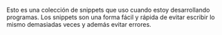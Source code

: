 
Esto es una colección de snippets que uso cuando estoy desarrollando programas. Los snippets son una forma fácil y rápida de evitar escribir lo mismo demasiadas veces y además evitar errores.
